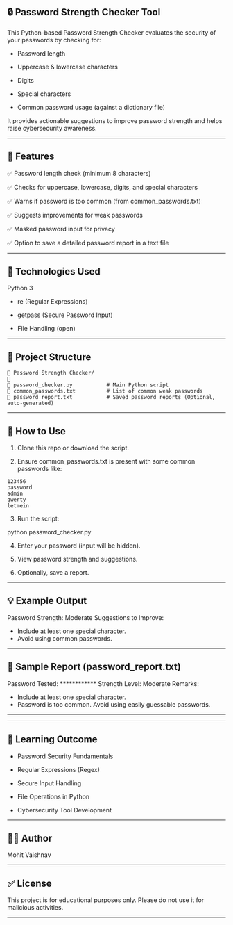## 🔒 Password Strength Checker Tool

This Python-based Password Strength Checker evaluates the security of your passwords by checking for:

- Password length

- Uppercase & lowercase characters

- Digits

- Special characters

- Common password usage (against a dictionary file)


It provides actionable suggestions to improve password strength and helps raise cybersecurity awareness.


---

## 🚀 Features

✅ Password length check (minimum 8 characters)

✅ Checks for uppercase, lowercase, digits, and special characters

✅ Warns if password is too common (from common_passwords.txt)

✅ Suggests improvements for weak passwords

✅ Masked password input for privacy

✅ Option to save a detailed password report in a text file



---

## 🔧 Technologies Used

Python 3

- re (Regular Expressions)

- getpass (Secure Password Input)

- File Handling (open)



---

## 📂 Project Structure
```
📂 Password Strength Checker/
🔁
🐃 password_checker.py           # Main Python script
🐃 common_passwords.txt          # List of common weak passwords
🐃 password_report.txt           # Saved password reports (Optional, auto-generated)
```

---

## 📝 How to Use

1. Clone this repo or download the script.


2. Ensure common_passwords.txt is present with some common passwords like:


```
123456
password
admin
qwerty
letmein
```
3. Run the script:



python password_checker.py

4. Enter your password (input will be hidden).


5. View password strength and suggestions.


6. Optionally, save a report.




---

## 💡 Example Output

Password Strength: Moderate
Suggestions to Improve:
- Include at least one special character.
- Avoid using common passwords.


---

## 👑 Sample Report (password_report.txt)

Password Tested: ************
Strength Level: Moderate
Remarks:
- Include at least one special character.
- Password is too common. Avoid using easily guessable passwords.
----------------------------------------


---

## 🌟 Learning Outcome

- Password Security Fundamentals

- Regular Expressions (Regex)

- Secure Input Handling

- File Operations in Python

- Cybersecurity Tool Development



---

## 👨‍💼 Author

Mohit Vaishnav


---

## ✅ License

This project is for educational purposes only. Please do not use it for malicious activities.


---